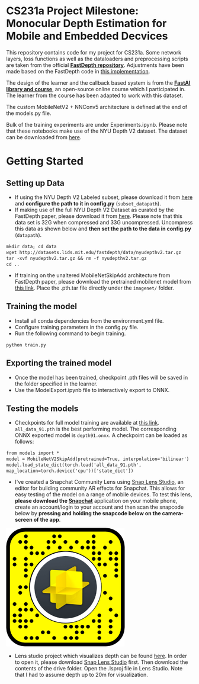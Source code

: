 # CS231a Project Milestone: Monocular Depth Estimation for Mobile and Embedded Decvices

This repository contains code for my project for CS231a. Some network layers, loss functions as well as the dataloaders and preprocessing scripts are taken from the official **[FastDepth repository]( https://github.com/dwofk/fast-depth)**. Adjustments have been made based on the FastDepth code in [this implementation](https://github.com/tau-adl/FastDepth).

The design of the learner and the callback based system is from the **[FastAI library and course](https://github.com/fastai/course-v3)**, an open-source online course which I participated in. The learner from the course has been adapted to work with this dataset.

The custom MobileNetV2 + NNConv5 architecture is defined at the end of the models.py file. 

Bulk of the training experiments are under Experiments.ipynb. Please note that these notebooks make use of the NYU Depth V2 dataset. The dataset can be downloaded from [here](http://horatio.cs.nyu.edu/mit/silberman/nyu_depth_v2/nyu_depth_v2_labeled.mat).

# Getting Started

## Setting up Data
* If using the NYU Depth V2 Labeled subset, please download it from [here](http://horatio.cs.nyu.edu/mit/silberman/nyu_depth_v2/nyu_depth_v2_labeled.mat) and **configure the path to it in config.py** (`subset_datapath`).
* If making use of the full NYU Depth V2 Dataset as curated by the FastDepth paper, please download it from [here](http://datasets.lids.mit.edu/fastdepth/data/nyudepthv2.tar.gz). Please note that this data set is 32G when compressed and 33G uncompressed. Uncompress this data as shown below and **then set the path to the data in config.py** (`datapath`).
```
mkdir data; cd data
wget http://datasets.lids.mit.edu/fastdepth/data/nyudepthv2.tar.gz
tar -xvf nyudepthv2.tar.gz && rm -f nyudepthv2.tar.gz
cd ..
```
* If training on the unaltered MobileNetSkipAdd architecture from FastDepth paper, please download the pretrained mobilenet model from [this link](http://datasets.lids.mit.edu/fastdepth/imagenet/). Place the .pth.tar file directly under the `imagenet/` folder.

## Training the model
* Install all conda dependencies from the environment.yml file.
* Configure training parameters in the config.py file.
* Run the following command to begin training.
```
python train.py
```

## Exporting the trained model
* Once the model has been trained, checkpoint .pth files will be saved in the folder specified in the learner.
* Use the ModelExport.ipynb file to interactively export to ONNX.

## Testing the models
* Checkpoints for full model training are available at [this link](https://drive.google.com/drive/folders/1sO0T16W6trusJk8UIDSeFhBjB2XfBWHa?usp=sharing). ```all_data_91.pth``` is the best performing model. The corresponding ONNX exported model is ```depth91.onnx```. A checkpoint can be loaded as follows:
```
from models import *
model = MobileNetV2SkipAdd(pretrained=True, interpolation='bilinear')
model.load_state_dict(torch.load('all_data_91.pth', map_location=torch.device('cpu'))['state_dict'])
```

* I've created a Snapchat Community Lens using [Snap Lens Studio](https://lensstudio.snapchat.com/), an editor for building community AR effects for Snapchat. This allows for easy testing of the model on a range of mobile devices. To test this lens, **please download the [Snapchat](https://www.snapchat.com/)** application on your mobile phone, create an account/login to your account and then scan the snapcode below by **pressing and holding the snapcode below on the camera-screen of the app**.

![snapcode](snapcode.png)

* Lens studio project which visualizes depth can be found [here](https://drive.google.com/drive/folders/1e-ozhOI_9UfAhMbdOQw27IJ8r2U82xlY?usp=sharing). In order to open it, please download [Snap Lens Studio](https://lensstudio.snapchat.com/download/) first. Then download the contents of the drive folder. Open the .lsproj file in Lens Studio. Note that I had to assume depth up to 20m for visualization.
